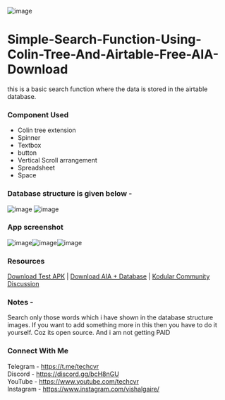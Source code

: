![image](https://user-images.githubusercontent.com/55651803/110887579-95bf7500-8310-11eb-8767-ae98c87d7b46.png)

# Simple-Search-Function-Using-Colin-Tree-And-Airtable-Free-AIA-Download

<p>this is a basic search function where the data is stored in the airtable database.</p>

### Component Used

<ul><li>Colin tree extension</li><li>Spinner</li><li>Textbox</li><li>button</li><li>Vertical Scroll arrangement</li><li>Spreadsheet</li><li>Space</li></ul>
<!-- /wp:list -->

### Database structure is given below -</h4>

![image](https://user-images.githubusercontent.com/55651803/110887202-dec2f980-830f-11eb-942b-8c8c8ddfacb8.png)
![image](https://user-images.githubusercontent.com/55651803/110887208-e2568080-830f-11eb-88aa-e7b27c38b36e.png)

### App screenshot
![image](https://user-images.githubusercontent.com/55651803/110887235-ef736f80-830f-11eb-8e13-38e73a75870b.png)![image](https://user-images.githubusercontent.com/55651803/110887243-f26e6000-830f-11eb-97b9-4d8eb201fe27.png)![image](https://user-images.githubusercontent.com/55651803/110887251-f5695080-830f-11eb-81e2-d071880255e5.png)

### Resources
<a href="https://community.kodular.io/uploads/short-url/skQtv6Xz7Vfd8HJzKvn0RrWFhup.apk">Download Test APK</a> | <a href="https://cdn.discordapp.com/attachments/605374585801801728/610903808368705537/search_using_airtabe.zip">Download AIA + Database</a> | <a href="https://community.kodular.io/uploads/short-url/skQtv6Xz7Vfd8HJzKvn0RrWFhup.apk">Kodular Community Discussion</a>

### Notes - <br>
Search only those words which i have shown in the database structure images. If you want to add something more in this then you have to do it yourself. Coz its open source. And i am not getting PAID


### Connect With Me
Telegram - https://t.me/techcvr <br>
Discord - https://discord.gg/bcH8nGU <br>
YouTube - https://www.youtube.com/techcvr <br>
Instagram - https://www.instagram.com/vishalgaire/

